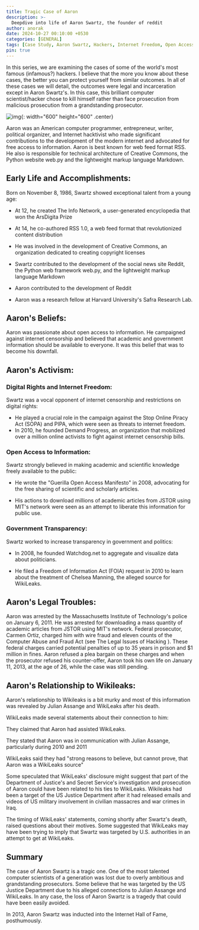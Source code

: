 ```yaml
---
title: Tragic Case of Aaron
description: >-
  Deepdive into life of Aaron Swartz, the founder of reddit
author: anorak
date: 2024-10-27 00:10:00 +0530
categories: [GENERAL]
tags: [Case Study, Aaron Swartz, Hackers, Internet Freedom, Open Access, Digital Rights, Legal Issues]
pin: true
---
```


In this series, we are examining the cases of some of the world's most famous (infamous?) hackers. I believe that the more you know about these cases, the better you can protect yourself from similar outcomes. In all of these cases we will detail, the outcomes were legal and incarceration except in Aaron Swartz's. In this case, this brilliant computer scientist/hacker chose to kill himself rather than face prosecution from malicious prosecution from a grandstanding prosecutor.

![img](/assets/img/202410/aaron.webp){: width="600" height="600" .center}

 Aaron was an American computer programmer, entrepreneur, writer, political organizer, and Internet hacktivist who made significant contributions to the development of the modern internet and advocated for free access to information. Aaron is best known for web feed format RSS. He also is responsible for technical architecture of Creative Commons, the Python website web.py and the lightweight markup language Markdown.


## Early Life and Accomplishments:

Born on November 8, 1986, Swartz showed exceptional talent from a young age:

-    At 12, he created The Info Network, a user-generated encyclopedia that won the ArsDigita Prize
-   At 14, he co-authored RSS 1.0, a web feed format that revolutionized content distribution
-   He was involved in the development of Creative Commons, an organization dedicated to creating copyright licenses

 -   Swartz contributed to the development of the social news site Reddit, the Python web framework web.py, and the lightweight markup language Markdown

-    Aaron contributed to the development of Reddit

 -   Aaron was a research fellow at Harvard University's Safra Research Lab.

## Aaron's Beliefs:


Aaron was passionate about open access to information. He campaigned against internet censorship and believed that academic and government information should be available to everyone. It was this belief that was to become his downfall.

## Aaron's Activism:

### Digital Rights and Internet Freedom:

Swartz was a vocal opponent of internet censorship and restrictions on digital rights:

  -  He played a crucial role in the campaign against the Stop Online Piracy Act (SOPA) and PIPA, which were seen as threats to internet freedom.
  -  In 2010, he founded Demand Progress, an organization that mobilized over a million online activists to fight against internet censorship bills.

### Open Access to Information:

Swartz strongly believed in making academic and scientific knowledge freely available to the public:

 -   He wrote the "Guerilla Open Access Manifesto" in 2008, advocating for the free sharing of scientific and scholarly articles.


 -   His actions to download millions of academic articles from JSTOR using MIT's network were seen as an attempt to liberate this information for public use.

### Government Transparency:
Swartz worked to increase transparency in government and politics:

-    In 2008, he founded Watchdog.net to aggregate and visualize data about politicians.

 -   He filed a Freedom of Information Act (FOIA) request in 2010 to learn about the treatment of Chelsea Manning, the alleged source for WikiLeaks.

## Aaron's Legal Troubles:

Aaron was arrested by the Massachusetts Institute of Technology's police on January 6, 2011. He was arrested for downloading a mass quantity of academic articles from JSTOR using MIT's network. Federal prosecutor, Carmen Ortiz, charged him with wire fraud and eleven counts of the Computer Abuse and Fraud Act (see The Legal Issues of Hacking ). These federal charges  carried potential penalties of up to 35 years in prison and $1 million in fines. Aaron refused a plea bargain on these charges and when the prosecutor refused his counter-offer, Aaron took his own life on January 11, 2013, at the age of 26, while the case was still pending.


## Aaron's Relationship to Wikileaks:
Aaron's relationship to Wikileaks is a bit murky and most of this information was revealed by Julian Assange and WikiLeaks after his death.

WikiLeaks made several statements about their connection to him:

They claimed that Aaron had assisted WikiLeaks.

They stated that Aaron was in communication with Julian Assange, particularly 	during 2010 and 2011

WikiLeaks said they had "strong reasons to believe, but cannot prove, that 		Aaron was a WikiLeaks source"

Some speculated that WikiLeaks' disclosure might suggest that part of the Department of Justice's and Secret Service's investigation and prosecution of Aaron could have been related to his ties to WikiLeaks. Wikileaks had been a target of the US Justice Department after it had released emails and videos of US military involvement in civilian massacres and war crimes in Iraq.

The timing of WikiLeaks' statements, coming shortly after Swartz's death, raised questions about their motives. Some suggested that WikiLeaks may have been trying to imply that Swartz was targeted by U.S. authorities in an attempt to get at WikiLeaks.



## Summary 

The case of Aaron Swartz is a tragic one. One of the most talented computer scientists of a generation was lost due to overly ambitious and grandstanding prosecutors. Some believe that he was targeted by the US Justice Department due to his alleged connections to Julian Assange and WikiLeaks. In any case, the loss of Aaron Swartz is a tragedy that could have been easily avoided.

In 2013, Aaron Swartz was inducted into the Internet Hall of Fame, posthumously.







